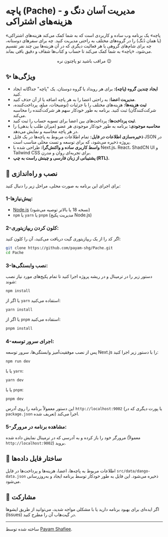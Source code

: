 
# پاچه (Pache) - مدیریت آسان دنگ و هزینه‌های اشتراکی

«پاچه» یک برنامه وب ساده و کاربردی است که به شما کمک می‌کند هزینه‌های اشتراکی (یا همان دُنگ) را در گروه‌های مختلف به راحتی مدیریت کنید. چه برای سفرهای دوستانه، چه برای شام‌های گروهی یا هر فعالیت دیگری که در آن هزینه‌ها بین چند نفر تقسیم می‌شود، «پاچه» به شما کمک می‌کند تا حساب و کتاب‌ها شفاف و دقیق باقی بماند.
<p align="center">
مراقب باشید تو پاچتون نره 😉
</p>

## ✨ ویژگی‌ها

*   **ایجاد چندین گروه (پاچه):** برای هر رویداد یا گروه دوستان، یک "پاچه" جداگانه ایجاد کنید.
*   **مدیریت اعضا:** به راحتی اعضا را به هر پاچه اضافه یا از آن حذف کنید.
*   **ثبت هزینه‌ها:** هزینه‌های مختلف را با جزئیات (توضیحات، مبلغ، پرداخت‌کننده، شرکت‌کنندگان) ثبت کنید. برنامه به طور خودکار سهم هر شرکت‌کننده را محاسبه می‌کند.
*   **ثبت پرداخت‌ها:** پرداخت‌های بین اعضا برای تسویه حساب را ثبت کنید.
*   **محاسبه موجودی:** برنامه به طور خودکار موجودی هر عضو (میزان طلب یا بدهی) را در هر پاچه محاسبه و نمایش می‌دهد.
*   **ذخیره‌سازی اطلاعات در فایل:** تمام اطلاعات مربوط به پاچه‌ها در یک فایل JSON در پروژه ذخیره می‌شود، که برای توسعه و تست محلی مناسب است.
*   **واسط کاربری ساده و واکنش‌گرا:** طراحی شده با Next.js، React، ShadCN UI و Tailwind CSS برای تجربه‌ای روان و مدرن.
*   **پشتیبانی از زبان فارسی و چینش راست به چپ (RTL).**

## 🚀 نصب و راه‌اندازی

برای اجرای این برنامه به صورت محلی، مراحل زیر را دنبال کنید:
### 1-پیش‌نیازها:
*   [Node.js](https://nodejs.org/) (نسخه 18 یا بالاتر توصیه می‌شود)
*   `npm` یا `yarn` یا `pnpm` (مدیریت پکیج Node.js)

### 2-کلون کردن ریپازیتوری:
اگر کد را از یک ریپازیتوری گیت دریافت می‌کنید، آن را کلون کنید:
```bash
git clone https://github.com/payam-shg/Pache.git
cd Pache
```

### 3-نصب وابستگی‌ها:
دستور زیر را در ترمینال و در ریشه پروژه اجرا کنید تا تمام پکیج‌های مورد نیاز نصب شوند:
```bash
npm install
```
یا اگر از `yarn` استفاده می‌کنید:
```bash
yarn install
```
یا اگر از `pnpm` استفاده می‌کنید:
```bash
pnpm install
```

### 4-اجرای سرور توسعه:
 پس از نصب موفقیت‌آمیز وابستگی‌ها، سرور توسعه Next.js را با دستور زیر اجرا کنید:

 
```bash
npm run dev
```
یا با `yarn`:
```bash
yarn dev
```
یا با `pnpm`:
```bash
pnpm dev
```
این دستور معمولاً برنامه را روی آدرس `http://localhost:9002` (یا پورت دیگری که در `package.json` تعریف شده) اجرا می‌کند.

### 5-مشاهده برنامه در مرورگر:
مرورگر خود را باز کرده و به آدرسی که در ترمینال نمایش داده شده (معمولاً `http://localhost:9002`) بروید.

## 📁 ساختار فایل داده‌ها

اطلاعات مربوط به پاچه‌ها، اعضا، هزینه‌ها و پرداخت‌ها در فایل `src/data/dango-data.json` ذخیره می‌شود. این فایل به طور خودکار توسط برنامه ایجاد و به‌روزرسانی می‌شود.

## 🤝 مشارکت

اگر ایده‌ای برای بهبود برنامه دارید یا با مشکلی مواجه شدید، می‌توانید از طریق ایشوها (Issues) در گیت‌هاب آن را مطرح کنید.

---

ساخته شده توسط [Payam Shafiee](https://github.com/payam-shg).
